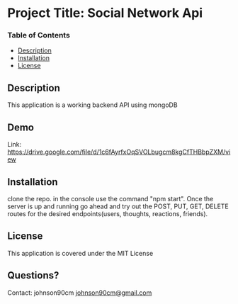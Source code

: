 # Project Title: Social Network Api

### Table of Contents
* [Description](#description)
* [Installation](#installation)
* [License](#license)

## Description
This application is a working backend API using mongoDB

## Demo
Link: https://drive.google.com/file/d/1c6fAyrfxOqSVOLbugcm8kgCfTHBbpZXM/view

## Installation
clone the repo. in the console use the command "npm start". Once the server is up and running go ahead and try out the POST, PUT, GET, DELETE routes for the desired endpoints(users, thoughts, reactions, friends). 

## License
This application is covered under the MIT License

## Questions? 
Contact: 
johnson90cm
johnson90cm@gmail.com